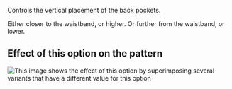 Controls the vertical placement of the back pockets.

Either closer to the waistband, or higher.
Or further from the waistband, or lower.

## Effect of this option on the pattern

![This image shows the effect of this option by superimposing several variants that have a different value for this option](charlie\_backpocketverticalplacement\_sample.svg "Effect of this option on the pattern")
